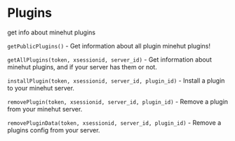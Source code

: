 # Plugins
get info about minehut plugins

`getPublicPlugins()` - Get information about all plugin minehut plugins!

`getAllPlugins(token, xsessionid, server_id)` - Get information about minehut plugins, and if your server has them or not.

`installPlugin(token, xsessionid, server_id, plugin_id)` - Install a plugin to your minehut server.

`removePlugin(token, xsessionid, server_id, plugin_id)` - Remove a plugin from your minehut server.

`removePluginData(token, xsessionid, server_id, plugin_id)` - Remove a plugins config from your server.